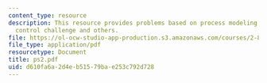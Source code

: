 ```yaml
---
content_type: resource
description: This resource provides problems based on process modeling ideas, process
  control challenge and others.
file: https://ol-ocw-studio-app-production.s3.amazonaws.com/courses/2-830j-control-of-manufacturing-processes-sma-6303-spring-2008/d610fa6a2d4eb51579bae253c792d728_ps2.pdf
file_type: application/pdf
resourcetype: Document
title: ps2.pdf
uid: d610fa6a-2d4e-b515-79ba-e253c792d728
---
```

